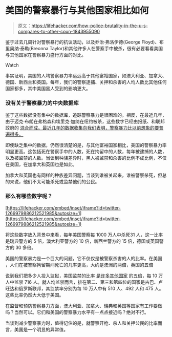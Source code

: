 # 美国的警察暴行与其他国家相比如何

> 原文：<https://lifehacker.com/how-police-brutality-in-the-u-s-compares-to-other-coun-1843955090>

鉴于过去几周针对警察暴行的抗议活动，以及乔治·弗洛伊德(George Floyd)、布里奥纳·泰勒(Breonna Taylor)和其他许多人在警察手中被杀，很有必要看看美国与其他国家在警察暴力盛行方面的对比。

Watch

事实证明，美国的人均警察暴力率远远高于其他富裕国家，如澳大利亚、加拿大、德国、新西兰和英国。每年，我们的警察逮捕、关押和杀害的人均人数比其他任何国家都多，其中美国黑人受到的影响更大。

### 没有关于警察暴力的中央数据库

鉴于这些数据没有集中的数据库，追踪警察暴力是很困难的。相反，在最近几年，由于迈克·布朗在弗格森和埃里克·加纳在纽约被杀，这些数字已经由报纸、和联邦政府的 [混合而成。最近几年的数据收集向我们表明，警察暴力比以前想象的要普遍得多。](https://www.nature.com/articles/d41586-019-02601-9)

即使缺乏集中的数据，仍然很清楚的是，与其他富裕国家相比，美国的警察暴力率明显更高。这包括死在警察手中的人数，死在拘留中的人数，每年被逮捕的人数，以及被监禁的人数。当谈到种族差异时，黑人被监禁和杀害的比例不成比例，不仅在美国，在加拿大和英国也是如此。

加拿大和英国也有同样的种族差异问题，当谈到谁被关起来，谁被警察杀死，但总的来说，他们不太可能杀死或监禁他们的公民。

### 那么有哪些数字呢？

 [https://lifehacker.com/embed/inset/iframe?id=twitter-1269979886212521985&autosize=1](https://lifehacker.com/embed/inset/iframe?id=twitter-1269979886212521985&autosize=1) 

将这些数字放入背景中来看，每年美国警察每 1000 万人中杀死31 人，这一比率是瑞典警方的 5 倍，澳大利亚警方的 10 倍，新西兰警方的 15 倍，德国或英国警方的 30 多倍。

美国的警察暴力是一个巨大的问题，它不仅仅是被警察杀害的人的比率。在美国 ，人们在被警察拘留期间死亡的几率更高，大约是澳洲的两倍，英国的五倍

说到我们把多少人投入监狱，美国监禁的比率 [是许多其他国家](https://www.prisonpolicy.org/global/#:~:text=The%20U.S.%20incarcerates%20716%20people,the%20countries%20in%20the%20world.) 的五倍，每 10 万人中监禁 716 人。就人均监禁而言，排在第二、第三和第四位的国家是古巴、卢旺达和俄罗斯联邦，其监禁率分别为每 10 万人中有 510 人、492 人和 475 人。这些比率仍然大大低于美国。

在监督和预防警察暴力方面，澳大利亚、加拿大、瑞典和英国等国家有工作要做吗？当然可以。它们和美国的警察暴力水平有一点点接近吗？绝对不行。

当谈到减少警察暴力时，值得记住的是，就警察开枪、杀人和关押公民的比率而言，美国是一个明显的异常值。